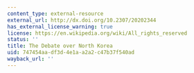 ```yaml
---
content_type: external-resource
external_url: http://dx.doi.org/10.2307/20202344
has_external_license_warning: true
license: https://en.wikipedia.org/wiki/All_rights_reserved
status: ''
title: The Debate over North Korea
uid: 747454aa-df3d-4e1a-a2a2-c47b37f540ad
wayback_url: ''
---
```

